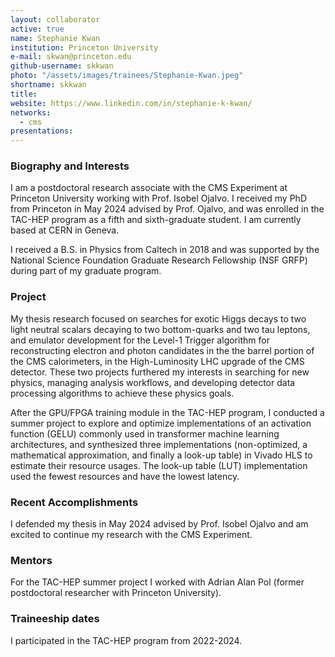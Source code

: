 ```yaml
---
layout: collaborator
active: true
name: Stephanie Kwan
institution: Princeton University
e-mail: skwan@princeton.edu
github-username: skkwan
photo: "/assets/images/trainees/Stephanie-Kwan.jpeg"
shortname: skkwan
title:
website: https://www.linkedin.com/in/stephanie-k-kwan/
networks:
  - cms
presentations:
---
```


### Biography and Interests
I am a postdoctoral research associate with the CMS Experiment at Princeton University working with Prof. Isobel Ojalvo. I received my PhD from Princeton in May 2024 advised by Prof. Ojalvo, and was enrolled in the TAC-HEP program as a fifth and sixth-graduate student. I am currently based at CERN in Geneva.

I received a B.S. in Physics from Caltech in 2018 and was supported by the National Science Foundation Graduate Research Fellowship (NSF GRFP) during part of my graduate program. 

### Project 
My thesis research focused on searches for exotic Higgs decays to two light neutral scalars decaying to two bottom-quarks and two tau leptons, and emulator development for the Level-1 Trigger algorithm for reconstructing electron and photon candidates in the the barrel portion of the CMS calorimeters, in the High-Luminosity LHC upgrade of the CMS detector. These two projects furthered my interests in searching for new physics,  managing analysis workflows, and developing detector data processing algorithms to achieve these physics goals. 

After the GPU/FPGA training module in the TAC-HEP program, I conducted a summer project to explore and optimize implementations of an activation function (GELU) commonly used in transformer machine learning architectures, and synthesized three implementations (non-optimized, a mathematical approximation, and finally a look-up table) in Vivado HLS to estimate their resource usages. The look-up table (LUT) implementation used the fewest resources and have the lowest latency.


### Recent Accomplishments
I defended my thesis in May 2024 advised by Prof. Isobel Ojalvo and am excited to continue my research with the CMS Experiment.

### Mentors 
For the TAC-HEP summer project I worked with Adrian Alan Pol (former postdoctoral researcher with Princeton University).

### Traineeship dates
I participated in the TAC-HEP program from 2022-2024.
